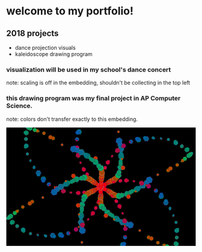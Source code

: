 # welcome to my portfolio!
## 2018 projects

* dance projection visuals
* kaleidoscope drawing program


### visualization will be used in my school's dance concert
note: scaling is off in the embedding, shouldn't be collecting in the top left

<script src="processing.min.js"></script>
<canvas data-processing-sources= "particle_p/particle_proj.pde danceprojection/Particle.pde"
    style="display:block; margin-left:auto; margin-right:auto;"></canvas>


### this drawing program was my final project in AP Computer Science.
note: colors don't transfer exactly to this embedding.

<img src="screen-0447.png">



<script src="processing.min.js"></script>
<canvas data-processing-sources="Project/Project.pde Project/Polygon.pde Project/Ball.pde Project/Drawable.pde" style="display:block; margin-left:auto; margin-right:auto;"></canvas>
